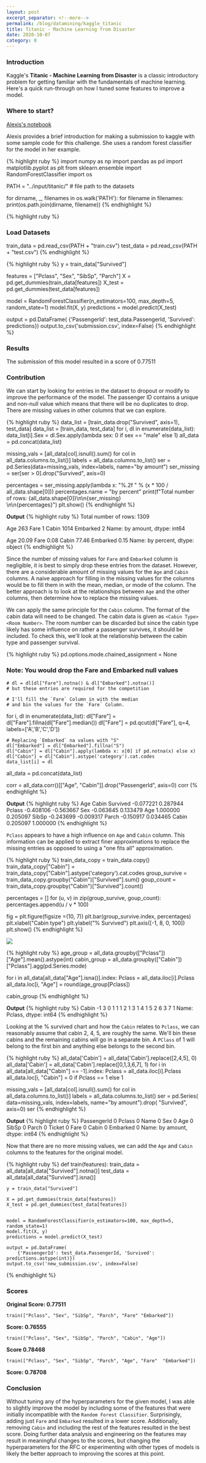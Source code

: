 ```yaml
---
layout: post
excerpt_separator: <!--more-->
permalink: /blog/datamining/kaggle_titanic
title: Titanic - Machine Learning from Disaster
date: 2020-10-07
category: 0
---
```


### **Introduction**

Kaggle's **Titanic - Machine Learning from Disaster** is a classic introductory problem for getting familiar with the fundamentals of machine learning. Here's a quick run-through on how I tuned some features to improve a model.<!--more-->

### **Where to start?**

<a href="https://www.kaggle.com/code/alexisbcook/titanic-tutorial/notebook">Alexis's notebook<a>


Alexis provides a brief introduction for making a submission to kaggle with some sample code for this challenge. She uses a random forest classifier for the model in her example.

{% highlight ruby %}
import numpy as np
import pandas as pd
import matplotlib.pyplot as plt
from sklearn.ensemble import RandomForestClassifier
import os

PATH = "../input/titanic/" # file path to the datasets

for dirname, _, filenames in os.walk('PATH'):
    for filename in filenames:
        print(os.path.join(dirname, filename))
{% endhighlight %}

{% highlight ruby %}
### Load Datasets
train_data = pd.read_csv(PATH + "train.csv")
test_data = pd.read_csv(PATH + "test.csv")
{% endhighlight %}

{% highlight ruby %}
y = train_data["Survived"]

features = ["Pclass", "Sex", "SibSp", "Parch"]
X = pd.get_dummies(train_data[features])
X_test = pd.get_dummies(test_data[features])

model = RandomForestClassifier(n_estimators=100, max_depth=5, random_state=1)
model.fit(X, y)
predictions = model.predict(X_test)

output = pd.DataFrame(
    {'PassengerId': test_data.PassengerId, 'Survived': predictions})
output.to_csv('submission.csv', index=False)
{% endhighlight %}

### Results
The submission of this model resulted in a score of 0.77511

### **Contribution**

We can start by looking for entries in the dataset to dropout or modify to improve the performance of the model. The passenger ID contains a unique and non-null value which means that there will be no duplicates to drop. There are missing values in other columns that we can explore.

{% highlight ruby %}
data_list = [train_data.drop("Survived", axis=1), test_data]
data_list = [train_data, test_data]
for i, dl in enumerate(data_list):
        data_list[i].Sex = dl.Sex.apply(lambda sex: 0 if sex == "male" else 1)
all_data = pd.concat(data_list)

missing_vals = [all_data[col].isnull().sum() for col in all_data.columns.to_list()]
labels = all_data.columns.to_list()
ser = pd.Series(data=missing_vals, index=labels, name="by amount")
ser_missing = ser[ser > 0].drop("Survived", axis=0)

percentages = ser_missing.apply(lambda x: "%.2f " % (x * 100 / all_data.shape[0]))
percentages.name = "by percent"
print(f"Total number of rows: {all_data.shape[0]}\n\n{ser_missing} \
        \n\n{percentages}")
plt.show()
{% endhighlight %}

**Output**
{% highlight ruby %}
Total number of rows: 1309

Age          263
Fare           1
Cabin       1014
Embarked       2
Name: by amount, dtype: int64         

Age         20.09 
Fare         0.08 
Cabin       77.46 
Embarked     0.15 
Name: by percent, dtype: object
{% endhighlight %}

Since the number of missing values for `Fare` and `Embarked` column is negligible, it is best to simply drop these entries from the dataset. However, there are a considerable amount of missing values for the `Age` and `Cabin` columns. A naive approach for filling in the missing values for the columns would be to fill them in with the mean, median, or mode of the column. The better approach is to look at the relationships between `Age` and the other columns, then determine how to replace the missing values. 

We can apply the same principle for the `Cabin` column. The format of the cabin data will need to be changed. The cabin data is given as `<Cabin Type><Room Number>`. The room number can be discarded but since the cabin type likely has some influence on rather a passenger survives, it should be included. To check this, we'll look at the relationship between the cabin type and passenger survival.

{% highlight ruby %}
pd.options.mode.chained_assignment = None
### Note: You would drop the Fare and Embarked null values
    # dl = dl[dl["Fare"].notna() & dl["Embarked"].notna()]
    # but these entries are required for the competition

    # I'll fill the `Fare` Column in with the median
    # and bin the values for the `Fare` Column.
for i, dl in enumerate(data_list):
    dl["Fare"] = dl["Fare"].fillna(dl["Fare"].median())
    dl["Fare"] = pd.qcut(dl["Fare"], q=4, labels=['A','B','C','D'])

    # Replacing `Embarked` na values with "S"
    dl["Embarked"] = dl["Embarked"].fillna("S")
    dl["Cabin"] = dl["Cabin"].apply(lambda x: x[0] if pd.notna(x) else x)
    dl["Cabin"] = dl["Cabin"].astype('category').cat.codes
    data_list[i] = dl
all_data = pd.concat(data_list)

corr = all_data.corr()[["Age", "Cabin"]].drop("PassengerId", axis=0)
corr
{% endhighlight %}

**Output**
{% highlight ruby %}
               Age     Cabin
Survived -0.077221  0.287944
Pclass   -0.408106 -0.563667
Sex      -0.063645  0.133479
Age       1.000000  0.205097
SibSp    -0.243699 -0.009317
Parch    -0.150917  0.034465
Cabin     0.205097  1.000000
{% endhighlight %}

`Pclass` appears to have a high influence on `Age` and `Cabin` column. This information can be applied to extract finer approximations to replace the missing entries as opposed to using a "one fits all" approximation.

{% highlight ruby %}
train_data_copy = train_data.copy()
train_data_copy["Cabin"] = train_data_copy["Cabin"].astype('category').cat.codes
group_survive = train_data_copy.groupby("Cabin")["Survived"].sum()
goup_count = train_data_copy.groupby("Cabin")["Survived"].count()

percentages = []
for (u, v) in zip(group_survive, goup_count):
    percentages.append(u / v * 100)

fig = plt.figure(figsize =(10, 7))
plt.bar(group_survive.index, percentages)
plt.xlabel("Cabin type")
plt.ylabel("% Survived")
plt.axis([-1, 8, 0, 100])
plt.show()
{% endhighlight %}

![](/content/datamining/titanic_chart.png)

{% highlight ruby %}
age_group = all_data.groupby(["Pclass"])["Age"].mean().astype(int)
cabin_group = all_data.groupby(["Cabin"])["Pclass"].agg(pd.Series.mode)

for i in all_data[all_data["Age"].isna()].index:
    Pclass = all_data.iloc[i].Pclass
    all_data.loc[i, "Age"] = round(age_group[Pclass])
    
cabin_group
{% endhighlight %}

**Output**
{% highlight ruby %}
Cabin
-1    3
 0    1
 1    1
 2    1
 3    1
 4    1
 5    2
 6    3
 7    1
Name: Pclass, dtype: int64
{% endhighlight %}

Looking at the % survived chart and how the `Cabin` relates to `Pclass`, we can reasonably assume that cabin 2, 4, 5, are roughly the same. We'll bin these cabins and the remaining cabins will go in a separate bin. A `PClass` of 1 will belong to the first bin and anything else belongs to the second bin.

{% highlight ruby %}
all_data['Cabin'] = all_data['Cabin'].replace([2,4,5], 0)
all_data['Cabin'] = all_data['Cabin'].replace([0,1,3,6,7], 1)
for i in all_data[all_data["Cabin"] == -1].index:
    Pclass = all_data.iloc[i].Pclass
    all_data.loc[i, "Cabin"] = 0 if Pclass == 1 else 1

missing_vals = [all_data[col].isnull().sum() for col in all_data.columns.to_list()]
labels = all_data.columns.to_list()
ser = pd.Series(
    data=missing_vals, index=labels, name="by amount").drop(
        "Survived", axis=0)
ser
{% endhighlight %}

**Output**
{% highlight ruby %}
PassengerId    0
Pclass         0
Name           0
Sex            0
Age            0
SibSp          0
Parch          0
Ticket         0
Fare           0
Cabin          0
Embarked       0
Name: by amount, dtype: int64
{% endhighlight %}

Now that there are no more missing values, we can add the `Age` and `Cabin` columns to the features for the original model.

{% highlight ruby %}
def train(features):
    train_data = all_data[all_data["Survived"].notna()]
    test_data = all_data[all_data["Survived"].isna()]

    y = train_data["Survived"]

    X = pd.get_dummies(train_data[features])
    X_test = pd.get_dummies(test_data[features])


    model = RandomForestClassifier(n_estimators=100, max_depth=5, random_state=1)
    model.fit(X, y)
    predictions = model.predict(X_test)

    output = pd.DataFrame(
        {'PassengerId': test_data.PassengerId, 'Survived': predictions.astype(int)})
    output.to_csv('new_submission.csv', index=False)
{% endhighlight %}

### **Scores**
**Original Score: 0.77511**

`train(["Pclass", "Sex", "SibSp", "Parch", "Fare" "Embarked"])`

**Score: 0.76555**

`train(["Pclass", "Sex", "SibSp", "Parch", "Cabin", "Age"])`

**Score 0.78468**

`train(["Pclass", "Sex", "SibSp", "Parch", "Age", "Fare"  "Embarked"])`

**Score: 0.78708**

### **Conclusion**

Without tuning any of the hyperparameters for the given model, I was able to slightly improve the model by including some of the features that were initially incompatible with the `Random Forest Classifier`. Surprisingly, adding just `Fare` and `Embarked` resulted in a lower score. Additionally, removing `Cabin` and including the rest of the features resulted in the best score. Doing further data analysis and engineering on the features may result in meaningful changes to the scores, but changing the hyperparameters for the RFC or experimenting with other types of models is likely the better approach to improving the scores at this point.